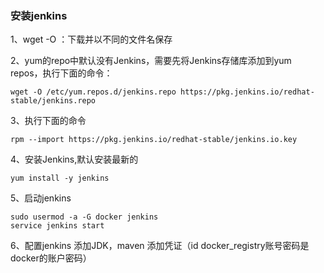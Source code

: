 ### 安装jenkins

1、wget -O ：下载并以不同的文件名保存

2、yum的repo中默认没有Jenkins，需要先将Jenkins存储库添加到yum repos，执行下面的命令：

```$xslt
wget -O /etc/yum.repos.d/jenkins.repo https://pkg.jenkins.io/redhat-stable/jenkins.repo 
```

3、执行下面的命令

```$xslt
rpm --import https://pkg.jenkins.io/redhat-stable/jenkins.io.key
```

4、安装Jenkins,默认安装最新的

```$xslt
yum install -y jenkins
```

5、启动jenkins

```$xslt
sudo usermod -a -G docker jenkins
service jenkins start
```
6、配置jenkins
添加JDK，maven
添加凭证（id docker_registry账号密码是docker的账户密码）